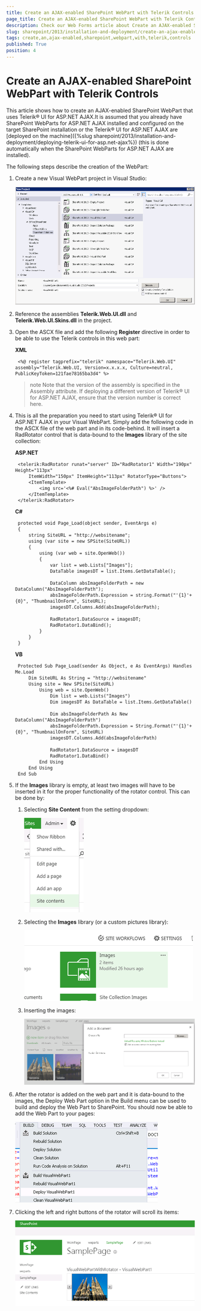 ```yaml
---
title: Create an AJAX-enabled SharePoint WebPart with Telerik Controls
page_title: Create an AJAX-enabled SharePoint WebPart with Telerik Controls
description: Check our Web Forms article about Create an AJAX-enabled SharePoint WebPart with Telerik Controls.
slug: sharepoint/2013/installation-and-deployment/create-an-ajax-enabled-sharepoint-webpart-with-telerik-controls
tags: create,an,ajax-enabled,sharepoint,webpart,with,telerik,controls
published: True
position: 4
---
```


# Create an AJAX-enabled SharePoint WebPart with Telerik Controls




This article shows how to create an AJAX-enabled SharePoint WebPart that uses Telerik® UI for ASP.NET AJAX.It is assumed that you already have SharePoint WebParts for ASP.NET AJAX installed and configured on the target SharePoint installation or the Telerik® UI for ASP.NET AJAX are [deployed on the machine]({%slug sharepoint/2013/installation-and-deployment/deploying-telerik-ui-for-asp.net-ajax%}) (this is done automatically when the SharePoint WebParts for ASP.NET AJAX are installed).

The following steps describe the creation of the WebPart:

1. Create a new Visual WebPart project in Visual Studio:

	![new-web-part-project](images/new-web-part-project.png)

1. Reference the assemblies **Telerik.Web.UI.dll** and **Telerik.Web.UI.Skins.dll** in the project.

1. Open the ASCX file and add the following **Register** directive in order to be able to use the Telerik controls in this web part:

	**XML**

		<%@ register tagprefix="telerik" namespace="Telerik.Web.UI" assembly="Telerik.Web.UI, Version=x.x.x.x, Culture=neutral, PublicKeyToken=121fae78165ba3d4" %>    

	>note Note that the version of the assembly is specified in the Assembly attribute. If deploying a different version of Telerik® UI for ASP.NET AJAX, ensure that the version number is correct here.


1. This is all the preparation you need to start using Telerik® UI for ASP.NET AJAX in your Visual WebPart. Simply add the following code in the ASCX file of the web part and in its code-behind. It will insert a RadRotator control that is data-bound to the **Images** library of the site collection:

	**ASP.NET**

		<telerik:RadRotator runat="server" ID="RadRotator1" Width="190px" Height="113px" 
		    ItemWidth="150px" ItemHeight="113px" RotatorType="Buttons">
		    <ItemTemplate>
		        <img src='<%# Eval("AbsImageFolderPath") %>' />
		    </ItemTemplate>
		</telerik:RadRotator>


	**C#**

		protected void Page_Load(object sender, EventArgs e)
		{
			string SiteURL = "http://websitename";
			using (var site = new SPSite(SiteURL))
			{
				using (var web = site.OpenWeb())
				{
					var list = web.Lists["Images"];
					DataTable imagesDT = list.Items.GetDataTable();

					DataColumn absImageFolderPath = new DataColumn("AbsImageFolderPath");
					absImageFolderPath.Expression = string.Format("'{1}'+{0}", "ThumbnailOnForm", SiteURL);
					imagesDT.Columns.Add(absImageFolderPath);

					RadRotator1.DataSource = imagesDT;
					RadRotator1.DataBind();
				}
			}
		}

	**VB**

		Protected Sub Page_Load(sender As Object, e As EventArgs) Handles Me.Load
			Dim SiteURL As String = "http://websitename"
			Using site = New SPSite(SiteURL)
				Using web = site.OpenWeb()
					Dim list = web.Lists("Images")
					Dim imagesDT As DataTable = list.Items.GetDataTable()

					Dim absImageFolderPath As New DataColumn("AbsImageFolderPath")
					absImageFolderPath.Expression = String.Format("'{1}'+{0}", "ThumbnailOnForm", SiteURL)
					imagesDT.Columns.Add(absImageFolderPath)

					RadRotator1.DataSource = imagesDT
					RadRotator1.DataBind()
				End Using
			End Using
		End Sub


1. If the **Images** library is empty, at least two images will have to be inserted in it for the proper functionality of the rotator control. This can be done by:

	1. Selecting **Site Content** from the setting dropdown:
	
		![select-site-content](images/select-site-content.png)
	
	1. Selecting the **Images** library (or a custom pictures library):
	
		![select-images](images/select-images.png)
	
	1. Inserting the images:
	
		![insert-image](images/insert-image.png)

1. After the rotator is added on the web part and it is data-bound to the images, the Deploy Web Part option in the Build menu can be used to build and deploy the Web Part to SharePoint. You should now be able to add the Web Part to your pages:

	![deploy-web-part](images/deploy-web-part.png)

1. Clicking the left and right buttons of the rotator will scroll its items:

	![rotator-in-sp-webpart](images/rotator-in-sp-webpart.png)
